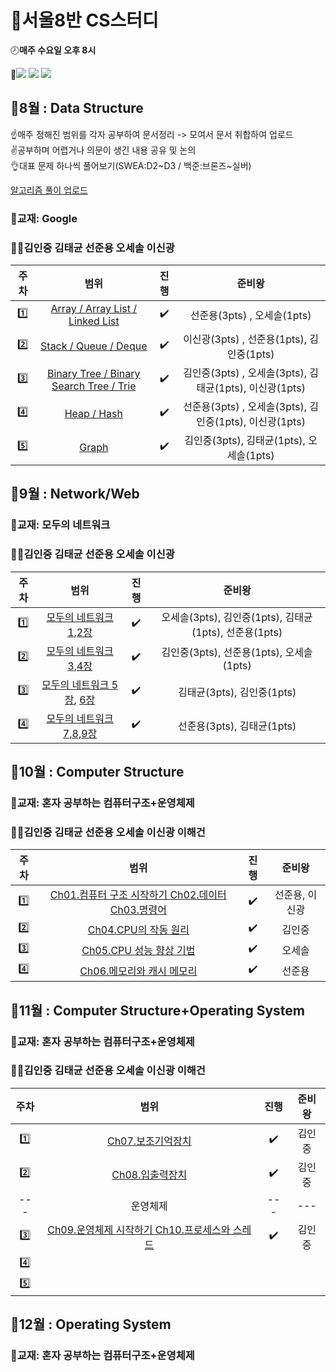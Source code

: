 # :memo:서울8반 CS스터디 


:clock8:**매주 수요일 오후 8시**  


:wrench:<img src="https://img.shields.io/badge/Notion-000000?style=flat-square&logo=Notion&logoColor=white"/>
<img src="https://img.shields.io/badge/Webex-00897B?style=flat-square&logo=Google Meet&logoColor=white"/>
<a href="https://github.com/OhSeSol/SSAFY-CLASS8-CS-STUDY"><img src="https://img.shields.io/badge/GitHub-181717?style=flat-square&logo=GitHub&logoColor=white"/></a>  

## :calendar:8월 : Data Structure

☝매주 정해진 범위를 각자 공부하여 문서정리 -> 모여서 문서 취합하여 업로드  
✌공부하며 어렵거나 의문이 생긴 내용 공유 및 논의  
👌대표 문제 하나씩 풀어보기(SWEA:D2\~D3 / 백준:브론즈~실버)

<a href="https://www.notion.so/f8362b9aecbc450685bc48bf942db31a?v=57ea5c2a195b426693cd787fd4e9c2af">알고리즘 풀이 업로드</a>


### :book:교재: Google
### :ok_man:**김인중** **김태균** **선준용** **오세솔** **이신광**  

| 주차 | 범위  | 진행 | 준비왕 | 
|:---:|:---:|:---:|:---:|
| :one: | <a href="https://scrawny-jet-ba1.notion.site/Array-ArrayList-LinkedList-441ae4559dbc4c5185505a2d0a81384b"> Array / Array List / Linked List </a> | :heavy_check_mark:  | 선준용(3pts) , 오세솔(1pts) |
| :two: |<a href="https://denim-angora-86f.notion.site/Stack-vs-Queue-vs-Deque-ad0d7400bf5c42de8e84a6493ce9376b"> Stack / Queue / Deque </a>  | :heavy_check_mark:  | 이신광(3pts) , 선준용(1pts), 김인중(1pts)   |
| :three: |<a href="https://capable-yamamomo-8a2.notion.site/Binary-Tree-Binary-Search-Tree-Trie-dcc97396dcbc4cd1bae723ff35553ee2"> Binary Tree / Binary Search Tree / Trie </a> | :heavy_check_mark: | 김인중(3pts) , 오세솔(3pts), 김태균(1pts), 이신광(1pts) |
| :four: | <a href="https://www.notion.so/Heap-Hash-56c079631e8f48a58374eea9d8c0558c"> Heap / Hash </a>  | :heavy_check_mark:  | 선준용(3pts) , 오세솔(3pts), 김인중(1pts), 이신광(1pts) |
| :five: | <a href="https://capable-yamamomo-8a2.notion.site/Graph-e19bbfa2842749778d896afdedd0eebd"> Graph </a>  | :heavy_check_mark: | 김인중(3pts), 김태균(1pts), 오세솔(1pts) |


## :calendar:9월 : Network/Web
### :book:교재: 모두의 네트워크
### :ok_man:**김인중** **김태균** **선준용** **오세솔** **이신광**  

| 주차 | 범위  | 진행 | 준비왕 | 
|:---:|:---:|:---:|:---:|
| :one: | <a href="https://exultant-timer-c4c.notion.site/1-c277e22db0f74c6a96ac203909bce879"> 모두의 네트워크 1,2장 </a> | :heavy_check_mark:  | 오세솔(3pts), 김인중(1pts), 김태균(1pts), 선준용(1pts) |
| :two: | <a href="https://capable-yamamomo-8a2.notion.site/2bc15c3d90054380b8b2f64e2617df83"> 모두의 네트워크 3,4장 </a>   | :heavy_check_mark:  | 김인중(3pts), 선준용(1pts), 오세솔(1pts) |   
| :three: | <a href="https://quirky-feather-0d9.notion.site/02-738a8dc512cf45e6b0d8552f9234ea8c"> 모두의 네트워크 5장</a>, <a href="https://quirky-feather-0d9.notion.site/03-541a857240b04925b60aba32272475d7">6장</a> | :heavy_check_mark:  | 김태균(3pts), 김인중(1pts) |
| :four: | <a href="https://www.notion.so/9-4-1a5009ff4ddb4d748a9e80514192090d"> 모두의 네트워크 7,8,9장</a> | :heavy_check_mark:  |선준용(3pts), 김태균(1pts) |

## :calendar:10월 : Computer Structure
### :book:교재: 혼자 공부하는 컴퓨터구조+운영체제
### :ok_man:**김인중** **김태균** **선준용** **오세솔** **이신광** **이해건**  
| 주차 | 범위  | 진행 | 준비왕 | 
|:---:|:---:|:---:|:---:|
| :one: |<a href="https://scrawny-jet-ba1.notion.site/10-1-cdaeaef1d1634cc38537dc2d73f97e0d">Ch01.컴퓨터 구조 시작하기 Ch02.데이터 Ch03.명령어</a>  | :heavy_check_mark:  | 선준용, 이신광 |
| :two: |  <a href="https://capable-yamamomo-8a2.notion.site/CPU-1b18cea325b545bea42b4f1bf1b2a4b1">Ch04.CPU의 작동 원리</a> | :heavy_check_mark: | 김인중 |
| :three: | <a href="https://exultant-timer-c4c.notion.site/CPU-e7a8235429524380b4cfea71db80dd8b">Ch05.CPU 성능 향상 기법</a> | :heavy_check_mark:  | 오세솔 |
| :four: | <a href="https://www.notion.so/10-4-01f5b141eabd46298f21c3e21e001b52">Ch06.메모리와 캐시 메모리</a> | :heavy_check_mark:  | 선준용 |

## :calendar:11월 : Computer Structure+Operating System
### :book:교재: 혼자 공부하는 컴퓨터구조+운영체제
### :ok_man:**김인중** **김태균** **선준용** **오세솔** **이신광** **이해건** 
| 주차 | 범위  | 진행 | 준비왕 | 
|:---:|:---:|:---:|:---:|
| :one: | <a href="https://capable-yamamomo-8a2.notion.site/d797cc7de4da4b6ba7dea92f50f52052">Ch07.보조기억장치</a>  | :heavy_check_mark:  | 김인중 |
| :two: | <a href="https://capable-yamamomo-8a2.notion.site/11c5392578964279b4f7d77c7af397ac">Ch08.입출력장치</a> | :heavy_check_mark: | 김인중 |
|---|운영체제|---|---|
| :three: | <a href="https://capable-yamamomo-8a2.notion.site/afebbd454fc14211a71e9da4449fdc70">Ch09.운영체제 시작하기 Ch10.프로세스와 스레드</a> | :heavy_check_mark: | 김인중 |
| :four: |  |  |  |
| :five: | |  | |
## :calendar:12월 : Operating System
### :book:교재: 혼자 공부하는 컴퓨터구조+운영체제
